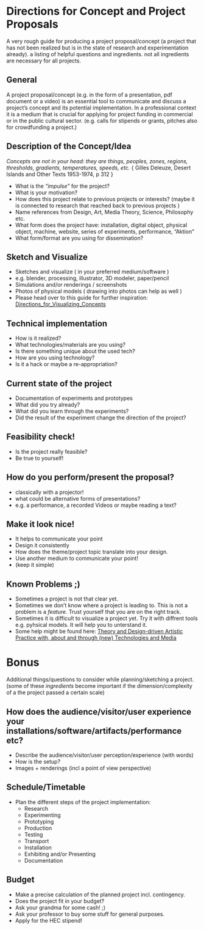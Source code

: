 # Directions for Concept and Project Proposals

A very rough guide for producing a project proposal/concept (a project that has not been realized but is in the state of research and experimentation already). a listing of helpful questions and ingredients.
not all ingredients are necessary for all projects. 

## General

A project proposal/concept (e.g. in the form of a presentation, pdf document or a video) is an essential tool to communicate and discuss a project’s concept and its potential implementation. In a professional context it is a medium that is crucial for applying for project funding in commercial or in the public cultural sector. (e.g. calls for stipends or grants, pitches also for crowdfunding a project.)

## Description of the Concept/Idea

*Concepts are not in your head: they are things, peoples, zones, regions, thresholds, gradients, temperatures, speeds, etc.*
{ Gilles Deleuze, Desert Islands and Other Texts 1953-1974, p 312 } 

- What is the *“impulse”* for the project?
- What is your motivation?
- How does this project relate to previous projects or interests? (maybe it is connected to research that reached back to previous projects )
- Name references from Design, Art, Media Theory, Science, Philosophy etc.
- What form does the project have: installation, digital object, physical object, machine, website, series of experiments, performance, “Aktion”
- What form/format are you using for dissemination? 

## Sketch and Visualize

- Sketches and visualize ( in your preferred medium/software )
- e.g. blender, processing, illustrator, 3D modeler, paper/pencil
- Simulations and/or renderings / screenshots
- Photos of physical models ( drawing into photos can help as well )
- Please head over to this guide for further inspiration: [Directions_for_Visualizing_Concepts](https://github.com/digitalmediabremen/documents/blob/master/Directions_for_Visualizing_Concepts.md)

## Technical implementation

- How is it realized?
- What technologies/materials are you using?
- Is there something unique about the used tech?
- How are you using technology?
- Is it a hack or maybe a re-appropriation?

## Current state of the project

- Documentation of experiments and prototypes
- What did you try already?
- What did you learn through the experiments?
- Did the result of the experiment change the direction of the project?

## Feasibility check!

- Is the project really feasible?
- Be true to yourself!

## How do you perform/present the proposal?

- classically with a projector!
- what could be alternative forms of presentations?
- e.g. a performance, a recorded Videos or maybe reading a text?

## Make it look nice!

- It helps to communicate your point
- Design it consistently
- How does the theme/project topic translate into your design.
- Use another medium to communicate your point!
- (keep it simple)

## Known Problems ;)

- Sometimes a project is not that clear yet. 
- Sometimes we don’t know where a project is leading to. This is not a problem is a *feature*. Trust yourself that you are on the right track.
- Sometimes it is difficult to visualize a project yet. Try it with diffrent tools e.g. pyhsical models. It will help you to unterstand it.
- Some help might be found here: [Theory and Design-driven Artistic Practice with, about and through (new) Technologies and Media](https://docs.google.com/document/d/1uwNdwLStjFsURw0eKTtNJv-CyWoTwwJ08jGdl2DszSw/edit)

# Bonus

Additional things/questions to consider while planning/sketching a project. (some of these *ingredients* become important if the dimension/complexity of a
the project passed a certain scale) 


## How does the audience/visitor/user experience your installations/software/artifacts/performance etc?

- Describe the audience/visitor/user perception/experience (with words)
- How is the setup?
- Images + renderings (incl a point of view perspective)

## Schedule/Timetable

- Plan the different steps of the project implementation:
  - Research
  - Experimenting
  - Prototyping
  - Production
  - Testing
  - Transport
  - Installation
  - Exhibiting and/or Presenting
  - Documentation

## Budget

- Make a precise calculation of the planned project incl. contingency.
- Does the project fit in your budget?
- Ask your grandma for some cash! ;)
- Ask your professor to buy some stuff for general purposes.
- Apply for the HEC stipend!

